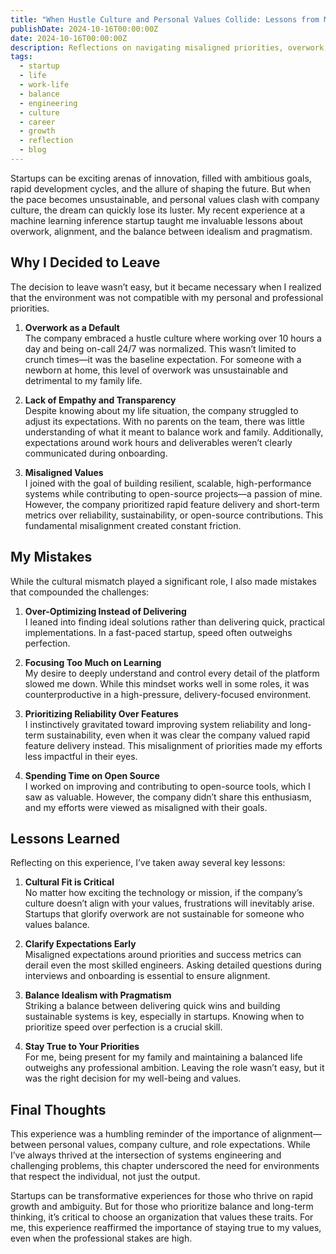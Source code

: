 ```yaml
---
title: "When Hustle Culture and Personal Values Collide: Lessons from My Startup Journey"
publishDate: 2024-10-16T00:00:00Z
date: 2024-10-16T00:00:00Z
description: Reflections on navigating misaligned priorities, overwork, and personal growth during a brief stint at a fast-paced startup.
tags:
  - startup
  - life
  - work-life
  - balance
  - engineering
  - culture
  - career
  - growth
  - reflection
  - blog
---
```


Startups can be exciting arenas of innovation, filled with ambitious goals, rapid development cycles, and the allure of shaping the future. 
But when the pace becomes unsustainable, and personal values clash with company culture, the dream can quickly lose its luster.
My recent experience at a machine learning inference startup taught me invaluable lessons about overwork, alignment, and the balance between idealism and pragmatism.

## Why I Decided to Leave

The decision to leave wasn’t easy, but it became necessary when I realized that the environment was not compatible with my personal and professional priorities.

1. **Overwork as a Default**  
   The company embraced a hustle culture where working over 10 hours a day and being on-call 24/7 was normalized. 
   This wasn’t limited to crunch times—it was the baseline expectation.
   For someone with a newborn at home, this level of overwork was unsustainable and detrimental to my family life.

2. **Lack of Empathy and Transparency**  
   Despite knowing about my life situation, the company struggled to adjust its expectations.
   With no parents on the team, there was little understanding of what it meant to balance work and family.
   Additionally, expectations around work hours and deliverables weren’t clearly communicated during onboarding.

3. **Misaligned Values**  
   I joined with the goal of building resilient, scalable, high-performance systems while contributing to open-source projects—a passion of mine.
   However, the company prioritized rapid feature delivery and short-term metrics over reliability, sustainability, or open-source contributions.
   This fundamental misalignment created constant friction.

## My Mistakes

While the cultural mismatch played a significant role, I also made mistakes that compounded the challenges:

1. **Over-Optimizing Instead of Delivering**  
   I leaned into finding ideal solutions rather than delivering quick, practical implementations. In a fast-paced startup, speed often outweighs perfection.

2. **Focusing Too Much on Learning**  
   My desire to deeply understand and control every detail of the platform slowed me down. 
   While this mindset works well in some roles, it was counterproductive in a high-pressure, delivery-focused environment.

3. **Prioritizing Reliability Over Features**  
   I instinctively gravitated toward improving system reliability and long-term sustainability, even when it was clear the company valued rapid feature delivery instead.
   This misalignment of priorities made my efforts less impactful in their eyes.

4. **Spending Time on Open Source**  
   I worked on improving and contributing to open-source tools, which I saw as valuable.
   However, the company didn’t share this enthusiasm, and my efforts were viewed as misaligned with their goals.

## Lessons Learned

Reflecting on this experience, I’ve taken away several key lessons:

1. **Cultural Fit is Critical**  
   No matter how exciting the technology or mission, if the company’s culture doesn’t align with your values, frustrations will inevitably arise. 
   Startups that glorify overwork are not sustainable for someone who values balance.

2. **Clarify Expectations Early**  
   Misaligned expectations around priorities and success metrics can derail even the most skilled engineers. 
   Asking detailed questions during interviews and onboarding is essential to ensure alignment.

3. **Balance Idealism with Pragmatism**  
   Striking a balance between delivering quick wins and building sustainable systems is key, especially in startups.
   Knowing when to prioritize speed over perfection is a crucial skill.

4. **Stay True to Your Priorities**  
   For me, being present for my family and maintaining a balanced life outweighs any professional ambition.
   Leaving the role wasn’t easy, but it was the right decision for my well-being and values.

## Final Thoughts

This experience was a humbling reminder of the importance of alignment—between personal values, company culture, and role expectations.
While I’ve always thrived at the intersection of systems engineering and challenging problems, this chapter underscored the need for environments that respect the individual, not just the output.

Startups can be transformative experiences for those who thrive on rapid growth and ambiguity. But for those who prioritize balance and long-term thinking, it’s critical to choose an organization that values these traits. For me, this experience reaffirmed the importance of staying true to my values, even when the professional stakes are high.
